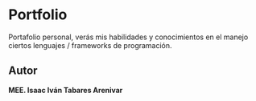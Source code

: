 # Portfolio
Portafolio personal, verás mis habilidades y conocimientos en el manejo ciertos lenguajes / frameworks de programación.

## Autor
**MEE. Isaac Iván Tabares Arenivar**
